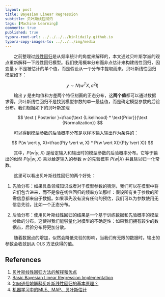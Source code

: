 ```yaml
---
layout: post
title: Bayesian Linear Regression
subtitle: 贝叶斯线性回归
tags: [Machine Learning]
comments: true
published: true
typora-root-url: ../../../../binlidaily.github.io
typora-copy-images-to: ../../../img/media
---
```


　　之前整理过[线性回归](https://binlidaily.github.io/2018-06-03-linear-regression/)是从频率统计的角度来解释的，本文通过贝叶斯学派的观点重新解释一下线性回归模型。我们使用概率分布而非点估计来构建线性回归，因变量 $y$ 不是被估计的单个值，而是假设从一个分布中提取而来。贝叶斯线性回归模型如下：

$$
y \sim N\left(w^{T} X, \sigma^{2} I\right)
$$

　　输出 $y$ 是由均值和方差两个特征刻画的正态分布，这**两个值**都可以通过数据求得。贝叶斯线性回归不是找到模型参数的单一最佳值，而是确定模型参数的后验分布。我们根据如下的贝叶斯定理

$$
\text { Posterior }=\frac{\text {Likelihood} * \text{Prior}}{\text {Normalization}}
$$

　　可以得到模型参数的后验概率分布是以样本输入输出作为条件的：

$$
P(w \vert  y, X)=\frac{P(y \vert  w, X) * P(w \vert  X)}{P(y \vert  X)}
$$

　　其中，$P(w\vert y, X)$ 是给定输入和输出时的模型参数的后验概率分布。它等于输出的似然 $P(y\vert w, X)$ 乘以给定输入的参数 $w$ 的先验概率 $P(w\vert X)$ 并且除以归一化常数。

　　这里可以看出贝叶斯线性回归的两个好处：
1. 先验分布：如果具备领域知识或者对于模型参数的猜测，我们可以在模型中将它们包含进来，而不是像在线性回归的频率方法那样：假设所有关于参数的所需信息都来自于数据。如果事先没有没有任何的预估，我们可以为参数使用无信息先验，比如一个正态分布。

2. 后验分布：使用贝叶斯线性回归的结果是一个基于训练数据和先验概率的模型参数的分布。这使得我们能够量化对模型的不确定性：如果我们拥有较少的数据点，后验分布将更加分散。

　　随着数据点的增加，似然会降低先验的影响，当我们有无限的数据时，输出的参数会收敛到从 OLS 方法获得的值。

## References
1. [贝叶斯线性回归方法的解释和优点](https://www.jiqizhixin.com/articles/2018-04-25-3)
2. [Basic Bayesian Linear Regression Implementation](https://github.com/WillKoehrsen/Data-Analysis/blob/master/bayesian_lr/Bayesian%20Linear%20Regression%20Demonstration.ipynb)
3. [如何通俗地解释贝叶斯线性回归的基本原理？](https://www.zhihu.com/question/22007264)
4. [机器学习中的MLE、MAP、贝叶斯估计](https://zhuanlan.zhihu.com/p/37215276)